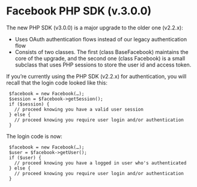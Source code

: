 Facebook PHP SDK (v.3.0.0)
==========================

The new PHP SDK (v3.0.0) is a major upgrade to the older one (v2.2.x):

- Uses OAuth authentication flows instead of our legacy authentication flow
- Consists of two classes. The first (class BaseFacebook) maintains the core of the upgrade, and the second one (class Facebook) is a small subclass that uses PHP sessions to store the user id and access token.

If you’re currently using the PHP SDK (v2.2.x) for authentication, you will recall that the login code looked like this:

     $facebook = new Facebook(…);
     $session = $facebook->getSession();
     if ($session) {
       // proceed knowing you have a valid user session
     } else {
       // proceed knowing you require user login and/or authentication
     }

The login code is now:

     $facebook = new Facebook(…);
     $user = $facebook->getUser();
     if ($user) {
       // proceed knowing you have a logged in user who's authenticated
     } else {
       // proceed knowing you require user login and/or authentication
     }
